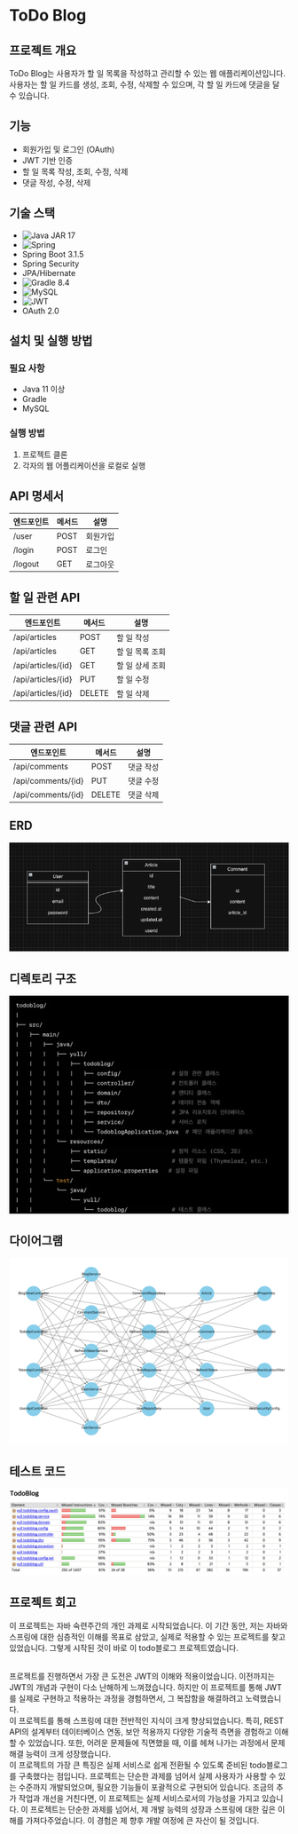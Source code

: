 # ToDo Blog

## 프로젝트 개요
ToDo Blog는 사용자가 할 일 목록을 작성하고 관리할 수 있는 웹 애플리케이션입니다. 사용자는 할 일 카드를 생성, 조회, 수정, 삭제할 수 있으며, 각 할 일 카드에 댓글을 달 수 있습니다.

## 기능
- 회원가입 및 로그인 (OAuth)
- JWT 기반 인증
- 할 일 목록 작성, 조회, 수정, 삭제
- 댓글 작성, 수정, 삭제

## 기술 스택
- ![Java](https://img.shields.io/badge/java-%23ED8B00.svg?style=for-the-badge&logo=openjdk&logoColor=white) JAR 17
-  ![Spring](https://img.shields.io/badge/spring-%236DB33F.svg?style=for-the-badge&logo=spring&logoColor=white) 
- Spring Boot 3.1.5
- Spring Security
- JPA/Hibernate
- ![Gradle](https://img.shields.io/badge/Gradle-02303A.svg?style=for-the-badge&logo=Gradle&logoColor=white) 8.4
- ![MySQL](https://img.shields.io/badge/mysql-%2300f.svg?style=for-the-badge&logo=mysql&logoColor=white)
- ![JWT](https://img.shields.io/badge/JWT-black?style=for-the-badge&logo=JSON%20web%20tokens)
- OAuth 2.0
## 설치 및 실행 방법
### 필요 사항
- Java 11 이상
- Gradle
- MySQL

### 실행 방법
1. 프로젝트 클론
2. 각자의 웹 어플리케이션을 로컬로 실행

## API 명세서

| 엔드포인트        | 메서드 | 설명        |
|------------------|--------|------------|
| /user            | POST   | 회원가입    |
| /login           | POST   | 로그인      |
| /logout          | GET    | 로그아웃    |

## 할 일 관련 API

| 엔드포인트         | 메서드 | 설명                |
|-------------------|--------|---------------------|
| /api/articles     | POST   | 할 일 작성          |
| /api/articles     | GET    | 할 일 목록 조회     |
| /api/articles/{id}| GET    | 할 일 상세 조회     |
| /api/articles/{id}| PUT    | 할 일 수정          |
| /api/articles/{id}| DELETE | 할 일 삭제          |

## 댓글 관련 API

| 엔드포인트         | 메서드 | 설명        |
|-------------------|--------|------------|
| /api/comments     | POST   | 댓글 작성   |
| /api/comments/{id}| PUT    | 댓글 수정   |
| /api/comments/{id}| DELETE | 댓글 삭제   |


## ERD
![스크린샷 2023-11-20 오전 11.01.43.png](img%2F%EC%8A%A4%ED%81%AC%EB%A6%B0%EC%83%B7%202023-11-20%20%EC%98%A4%EC%A0%84%2011.01.43.png)
## 디렉토리 구조
![스크린샷 2023-11-20 오전 11.08.52.png](img%2F%EC%8A%A4%ED%81%AC%EB%A6%B0%EC%83%B7%202023-11-20%20%EC%98%A4%EC%A0%84%2011.08.52.png)
## 다이어그램
![spring_boot_structure_diagram.png](img%2Fspring_boot_structure_diagram.png)
## 테스트 코드
![스크린샷 2023-12-04 오전 12.30.01.png](img%2F%EC%8A%A4%ED%81%AC%EB%A6%B0%EC%83%B7%202023-12-04%20%EC%98%A4%EC%A0%84%2012.30.01.png)
## 프로젝트 회고
이 프로젝트는 자바 숙련주간의 개인 과제로 시작되었습니다. 이 기간 동안, 저는 자바와 스프링에 대한 심층적인 이해를 목표로 삼았고, 실제로 적용할 수 있는 프로젝트를 찾고 있었습니다. 그렇게 시작된 것이 바로 이 todo블로그 프로젝트였습니다.

<br>
프로젝트를 진행하면서 가장 큰 도전은 JWT의 이해와 적용이었습니다. 이전까지는 JWT의 개념과 구현이 다소 난해하게 느껴졌습니다. 하지만 이 프로젝트를 통해 JWT를 실제로 구현하고 적용하는 과정을 경험하면서, 그 복잡함을 해결하려고 노력했습니다.

<br>
이 프로젝트를 통해 스프링에 대한 전반적인 지식이 크게 향상되었습니다. 특히, REST API의 설계부터 데이터베이스 연동, 보안 적용까지 다양한 기술적 측면을 경험하고 이해할 수 있었습니다. 또한, 어려운 문제들에 직면했을 때, 이를 헤쳐 나가는 과정에서 문제 해결 능력이 크게 성장했습니다.
<br>
이 프로젝트의 가장 큰 특징은 실제 서비스로 쉽게 전환될 수 있도록 준비된 todo블로그를 구축했다는 점입니다. 프로젝트는 단순한 과제를 넘어서 실제 사용자가 사용할 수 있는 수준까지 개발되었으며, 필요한 기능들이 포괄적으로 구현되어 있습니다. 조금의 추가 작업과 개선을 거친다면, 이 프로젝트는 실제 서비스로서의 가능성을 가지고 있습니다.
이 프로젝트는 단순한 과제를 넘어서, 제 개발 능력의 성장과 스프링에 대한 깊은 이해를 가져다주었습니다. 이 경험은 제 향후 개발 여정에 큰 자산이 될 것입니다.